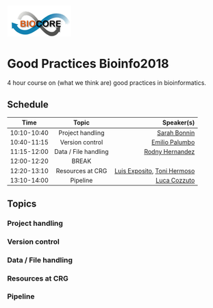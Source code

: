 # ![goodbioinfo2018](https://github.com/CRG-CNAG/BioCoreMiscOpen/blob/master/logo/biocore-logo_small.png) 
# Good Practices Bioinfo2018

4 hour course on (what we think are) good practices in bioinformatics.

## Schedule

| Time        | Topic           | Speaker(s)  |
| ------------- |:-------------:| -----:|
| 10:10-10:40 | Project handling | [Sarah Bonnin](sarah.bonnin@crg.eu) |
| 10:40-11:15      | Version control      | [Emilio Palumbo](emilio.palumbo@crg.eu) |
| 11:15-12:00 | Data / File handling | [Rodny Hernandez](rodny.hernandez@crg.eu)|
| 12:00-12:20 | BREAK | |
| 12:20-13:10 | Resources at CRG | [Luis Exposito](luis.exposito@crg.eu), [Toni Hermoso](toni.hermoso@crg.eu) |
| 13:10-14:00 | Pipeline | [Luca Cozzuto](luca.cozzuto@crg.eu)|

## Topics

### Project handling


### Version control

### Data / File handling

### Resources at CRG

### Pipeline
